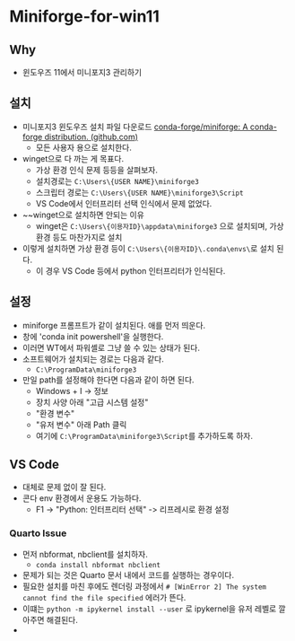 
# Miniforge-for-win11

## Why 
- 윈도우즈 11에서 미니포지3 관리하기 

## 설치 
- 미니포지3 윈도우즈 설치 파일 다운로드 [conda-forge/miniforge: A conda-forge distribution. (github.com)](https://github.com/conda-forge/miniforge)
	- 모든 사용자 용으로 설치한다. 
- winget으로 다 까는 게 목표다. 
	- 가상 환경 인식 문제 등등을 살펴보자. 
	- 설치경로는 `C:\Users\{USER NAME}\miniforge3`
	- 스크립터 경로는 `C:\Users\{USER NAME}\miniforge3\Script`
	- VS Code에서 인터프리터 선택 인식에서 문제 없었다. 
- ~~winget으로 설치하면 안되는 이유
	- winget은 `C:\Users\{이용자ID}\appdata\miniforge3` 으로 설치되며, 가상 환경 등도 마찬가지로 설치  
- 이렇게 설치하면 가상 환경 등이 `C:\Users\{이용자ID}\.conda\envs\`로 설치 된다. 
	- 이 경우 VS Code 등에서 python 인터프리터가 인식된다.

## 설정 
- miniforge 프롬프트가 같이 설치된다. 애를 먼저 띄운다. 
- 창에 'conda init powershell'을 실행한다. 
- 이러면 WT에서 파워셸로 그냥 쓸 수 있는 상태가 된다. 
- 소프트웨어가 설치되는 경로는 다음과 같다. 
	- `C:\ProgramData\miniforge3`
- 만일 path를 설정해야 한다면 다음과 같이 하면 된다. 
	- Windows + I -> 정보 
	- 장치 사양 아래 "고급 시스템 설정" 
	- "환경 변수"
	- "유저 변수" 아래 Path 클릭 
	- 여기에 `C:\ProgramData\miniforge3\Script`를 추가하도록 하자. 

## VS Code 
- 대체로 문제 없이 잘 된다. 
- 콘다 env 환경에서 운용도 가능하다. 
	- F1 -> "Python: 인터프리터 선택" -> 리프레시로 환경 설정

### Quarto Issue 
- 먼저 nbformat, nbclient를 설치하자. 
	- `conda install nbformat nbclient`
- 문제가 되는 것은 Quarto 문서 내에서 코드를 실행하는 경우이다. 
- 필요한 설치를 마친 후에도 렌더링 과정에서 `# [WinError 2] The system cannot find the file specified` 에러가 뜬다. 
- 이떄는 `python -m ipykernel install --user` 로 ipykernel을 유저 레벨로 깔아주면 해결된다. 
- 


